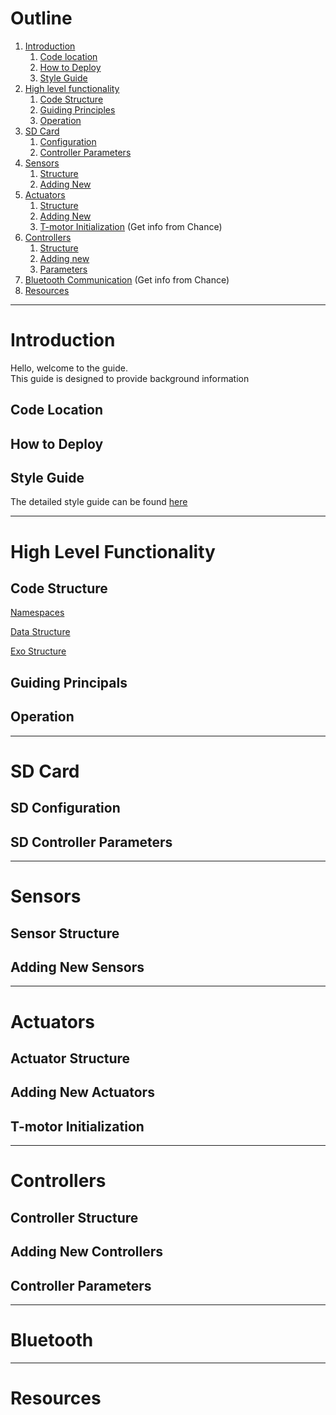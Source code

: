 # Outline
1.  [Introduction](#introduction)
    1. [Code location](#code-location)
    2. [How to Deploy](#how-to-deploy)
    3. [Style Guide](#style-guide)
2.  [High level functionality](#high-level-functionality)
    1. [Code Structure](#code-structure)
    2. [Guiding Principles](#guiding-principals)
    3. [Operation](#operation)
3.  [SD Card](#sd-card)
    1. [Configuration](#sd-configuration)
    2. [Controller Parameters](#sd-controller-parameters)
3.  [Sensors](#sensors)
    1. [Structure](#sensor-structure)
    2. [Adding New](#adding-new-sensors)
4.  [Actuators](#actuators)
    1. [Structure](#actuator-structure)
    2. [Adding New](#adding-new-actuators)
    3. [T-motor Initialization](#t-motor-initialization) (Get info from Chance)
5.  [Controllers](#controllers)
    1. [Structure](#controller-structure)
    2. [Adding new](#adding-new-controllers)
    3. [Parameters](#controller-parameters)
6. [Bluetooth Communication](#bluetooth) (Get info from Chance)
7. [Resources](#resources)

***
# Introduction 
Hello, welcome to the guide.  
This guide is designed to provide background information 
## Code Location 

## How to Deploy 

## Style Guide  
The detailed style guide can be found [here](StyleGuide.md)

***
# High Level Functionality 

## Code Structure 

[Namespaces](Namespaces.md)

[Data Structure](ExoDataStructure.md) 

[Exo Structure](ExoStructure.md)

## Guiding Principals 

## Operation  

***
# SD Card  

## SD Configuration  

## SD Controller Parameters 

*** 
# Sensors

## Sensor Structure 

## Adding New Sensors

*** 
# Actuators

## Actuator Structure 

## Adding New Actuators 

## T-motor Initialization 

*** 
# Controllers 

## Controller Structure 

## Adding New Controllers

## Controller Parameters  

***
# Bluetooth 

***
# Resources 